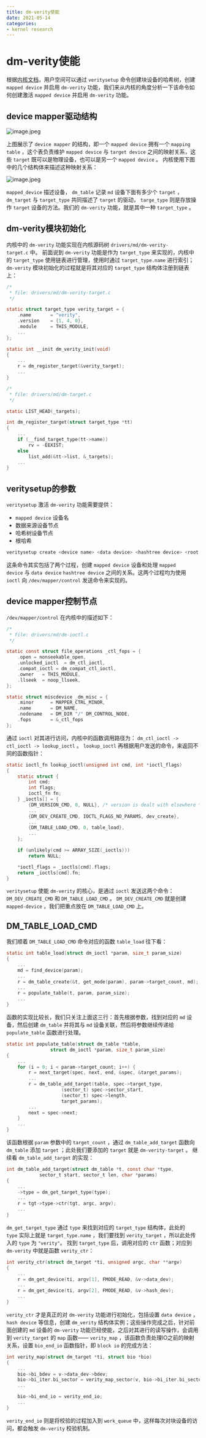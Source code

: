 ```yaml
---
title: dm-verity使能
date: 2021-05-14
categories:
- kernel research
---
```


# dm-verity使能

根据[内核文档](https://www.kernel.org/doc/html/latest/admin-guide/device-mapper/verity.html#example)，用户空间可以通过 `veritysetup` 命令创建块设备的哈希树，创建 `mapped device` 并启用 `dm-verity` 功能，我们来从内核的角度分析一下该命令如何创建激活 `mapped device` 并启用 `dm-verity` 功能。

## device mapper驱动结构

![image.jpeg](https://cdn.nlark.com/yuque/0/2021/jpeg/1679957/1620971139058-94938b70-2252-41dc-9919-0b2baf482e48.jpeg#height=576&id=LbJNA&name=image.jpeg&originHeight=631&originWidth=593&originalType=binary&size=54650&status=done&style=none&width=541)

上图展示了 `device mapper` 的结构，即一个 `mapped device` 拥有一个 `mapping table` ，这个表负责维护 `mapped device` 与 `target device` 之间的映射关系，这些 `target` 既可以是物理设备，也可以是另一个 `mapped device` 。
内核使用下图中的几个结构体来描述这种映射关系：

![image.jpeg](https://cdn.nlark.com/yuque/0/2021/jpeg/1679957/1620972275115-b1afc057-14ec-4c70-9edf-1ba76861b428.jpeg#height=683&id=pgOrG&name=image.jpeg&originHeight=683&originWidth=721&originalType=binary&size=156516&status=done&style=none&width=721)

`mapped_device` 描述设备， `dm_table` 记录 `md` 设备下面有多少个 `target` ， `dm_target` 与 `target_type` 共同描述了 `target` 的驱动， `targe_type` 则是存放操作 `target` 设备的方法。我们的 `dm-verity` 功能，就是其中一种 `target_type` 。

## dm-verity模块初始化

内核中的 `dm-verity` 功能实现在内核源码树 `drivers/md/dm-verity-target.c` 中。
前面说到 `dm-verity` 功能是作为 `target_type` 来实现的，内核中的 `target_type` 使用链表进行管理，使用时通过 `target_type.name` 进行索引； `dm-verity` 模块初始化的过程就是将其对应的 `target_type` 结构体注册到链表上：

```c
/*
 * file: drivers/md/dm-verity-target.c
 */

static struct target_type verity_target = {
    .name       = "verity",
    .version    = {1, 4, 0},
    .module     = THIS_MODULE,
    ...
};

static int __init dm_verity_init(void)
{
    ...
    r = dm_register_target(&verity_target);
    ...
}
```

```c
/*
 * file: drivers/md/dm-target.c
 */

static LIST_HEAD(_targets);

int dm_register_target(struct target_type *tt)
{
    ...
    if (__find_target_type(tt->name))
        rv = -EEXIST;
    else
        list_add(&tt->list, &_targets);
    ...
}
```

## veritysetup的参数

`veritysetup` 激活 `dm-verity` 功能需要提供：

- `mapped device` 设备名
- 数据来源设备节点
- 哈希树设备节点
- 根哈希

```bash
veritysetup create <device name> <data device> <hashtree device> <root hash>
```

这条命令其实包括了两个过程，创建 `mapped device` 设备和处理 `mapped device` 与 `data device` `hashtree device` 之间的关系。这两个过程均为使用 `ioctl` 向 `/dev/mapper/control` 发送命令来实现的。

## device mapper控制节点

`/dev/mapper/control` 在内核中的描述如下：

```c
/*
 * file: drivers/md/dm-ioctl.c
 */

static const struct file_operations _ctl_fops = {
    .open = nonseekable_open,
    .unlocked_ioctl  = dm_ctl_ioctl,
    .compat_ioctl = dm_compat_ctl_ioctl,
    .owner   = THIS_MODULE,
    .llseek  = noop_llseek,
};

static struct miscdevice _dm_misc = {
    .minor      = MAPPER_CTRL_MINOR,
    .name       = DM_NAME,
    .nodename   = DM_DIR "/" DM_CONTROL_NODE,
    .fops       = &_ctl_fops
};
```

通过 `ioctl` 对其进行访问，内核中的函数调用路径为： `dm_ctl_ioctl -> ctl_ioctl -> lookup_ioctl` 。 `lookup_ioctl` 再根据用户发送的命令，来返回不同的函数指针：

```c
static ioctl_fn lookup_ioctl(unsigned int cmd, int *ioctl_flags)
{
    static struct {
        int cmd;
        int flags;
        ioctl_fn fn;
    } _ioctls[] = {
        {DM_VERSION_CMD, 0, NULL}, /* version is dealt with elsewhere */
        ...
        {DM_DEV_CREATE_CMD, IOCTL_FLAGS_NO_PARAMS, dev_create},
        ...
        {DM_TABLE_LOAD_CMD, 0, table_load},
        ...
    };

    if (unlikely(cmd >= ARRAY_SIZE(_ioctls)))
        return NULL;

    *ioctl_flags = _ioctls[cmd].flags;
    return _ioctls[cmd].fn;
}
```

`veritysetup` 使能 `dm-verity` 的核心，是通过 `ioctl` 发送这两个命令： `DM_DEV_CREATE_CMD` 和 `DM_TABLE_LOAD_CMD` 。 `DM_DEV_CREATE_CMD` 就是创建 `mapped-device` ，我们把重点放在 `DM_TABLE_LOAD_CMD` 上。

## DM_TABLE_LOAD_CMD

我们顺着 `DM_TABLE_LOAD_CMD` 命令对应的函数 `table_load` 往下看：

```c
static int table_load(struct dm_ioctl *param, size_t param_size)
{
    ...
    md = find_device(param);
    ...
    r = dm_table_create(&t, get_mode(param), param->target_count, md);
    ...
    r = populate_table(t, param, param_size);
    ...
}
```

函数的实现比较长，我们只关注上面这三行：首先根据参数，找到对应的 `md` 设备，然后创建 `dm_table` 并将其与 `md` 设备关联，然后将参数继续传递给 `populate_table` 函数进行处理。

```c
static int populate_table(struct dm_table *table,
                struct dm_ioctl *param, size_t param_size)
{
    ...
    for (i = 0; i < param->target_count; i++) {
        r = next_target(spec, next, end, &spec, &target_params);
        ...
        r = dm_table_add_target(table, spec->target_type,
                    (sector_t) spec->sector_start,
                    (sector_t) spec->length,
                    target_params);
        ...
        next = spec->next;
    }
    ...
}
```

该函数根据 `param` 参数中的 `target_count` ，通过 `dm_table_add_target` 函数向 `dm_table` 添加 `target` ；此处我们要添加的 `target` 就是 `dm-verity-target` 。
继续看 `dm_table_add_target` 的实现：

```c
int dm_table_add_target(struct dm_table *t, const char *type,
            sector_t start, sector_t len, char *params)
{
    ...
    ->type = dm_get_target_type(type);
    ...
    r = tgt->type->ctr(tgt, argc, argv);
    ...
}
```

`dm_get_target_type` 通过 `type` 来找到对应的 `target_type` 结构体，此处的 `type` 实际上就是 `target_type.name` ，我们要找到 `verity_target` ，所以此处传入的 `type` 为 `"verity"`。
找到 `target_type` 后，调用对应的 `ctr` 函数；对应到 `dm-verity` 中就是函数 `verity_ctr`：

```c
int verity_ctr(struct dm_target *ti, unsigned argc, char **argv)
{
    ...
    r = dm_get_device(ti, argv[1], FMODE_READ, &v->data_dev);
    ...
    r = dm_get_device(ti, argv[2], FMODE_READ, &v->hash_dev);
    ...
}
```

`verity_ctr` 才是真正的对 `dm-verity` 功能进行初始化，包括设置 `data device` ， `hash device` 等信息，创建 `dm_verity` 结构体实例；这些操作完成之后，针对前面创建的 `md` 设备的 `dm-verity` 功能已经使能，之后对其进行的读写操作，会调用到 `verity_target` 的 `map` 函数—— `verity_map` ，该函数负责处理IO之前的映射关系，设置 `bio_end_io` 函数指针，即 `block io` 的完成方法：

```c
int verity_map(struct dm_target *ti, struct bio *bio)
{
    ...
    bio->bi_bdev = v->data_dev->bdev;
    bio->bi_iter.bi_sector = verity_map_sector(v, bio->bi_iter.bi_sector);
    ...

    bio->bi_end_io = verity_end_io;
    ...
}
```

`verity_end_io` 则是将校验的过程加入到 `work_queue` 中，这样每次对块设备的访问，都会触发 `dm-verity` 校验机制。
